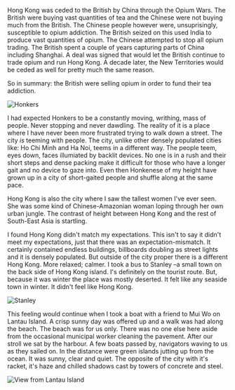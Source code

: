 Hong Kong was ceded to the British by China through the Opium Wars. The British were buying vast quantities of tea and the Chinese were not buying much from the British. The Chinese people however were, unsuprisingly, susceptible to opium addiction. The British seized on this used India to produce vast quantities of opium. The Chinese attempted to stop all opium trading. The British spent a couple of years capturing parts of China including Shanghai. A deal was signed that would let the British continue to trade opium and run Hong Kong. A decade later, the New Territories would be ceded as well for pretty much the same reason.

So in summary: the British were selling opium in order to fund their tea addiction.

![Honkers](https://s3.amazonaws.com/distributedlife.com/travel/images/DSCF6135.jpg)

I had expected Honkers to be a constantly moving, writhing, mass of people. Never stopping and never dawdling. The reality of it is a place where I have never been more frustrated trying to walk down a street. The city *is* teeming with people. The city, unlike other densely populated cities like: Ho Chi Minh and Ha Noi, teems in a different way. The people teem, eyes down, faces illumiated by backlit devices. No one is in a rush and their short steps and dense packing make it difficult for those who have a longer gait and no device to gaze into. Even then Honkenese of my height have grown up in a city of short-gaited people and shuffle along at the same pace. 

Hong Kong is also the city where I saw the tallest women I've ever seen. She was some kind of Chinese-Amazonian woman loping through her own urban jungle. The contrast of height between Hong Kong and the rest of South-East Asia is startling. 

I found Hong Kong didn't match my expectations. This isn't to say it didn't meet my expectations, just that there was an expectation-mismatch. It certainly contained endless buildings, billboards doubling as street lights and it is densely populated. But outside of the city proper there is a different Hong Kong. More relaxed; calmer. I took a bus to Stanley –a small town on the back side of Hong Kong island. I's definitely on the tourist route. But, because it was winter the place was mostly deserted. It felt like any seaside town in winter. It didn't feel like Hong Kong.

![Stanley](https://s3.amazonaws.com/distributedlife.com/travel/images/DSCF6082.jpg)

This feeling would continue when I took a boat with a friend to Mui Wo on Lantau Island. A crisp sunny day was offered up and a walk was had along the beach. The beach was for us only. There was no one else here aside from the occasional municipal worker cleaning the pavement. After our stroll we sat by the harbour. A few boats passed by, navigators waving to us as they sailed on. In the distance were green islands jutting up from the ocean. It was sunny, clear and quiet. The opposite of the city with it's racket, it's haze and chilled shadows cast by towers of concrete and steel.

![View from Lantau Island](https://s3.amazonaws.com/distributedlife.com/travel/images/DSCF6093.jpg)